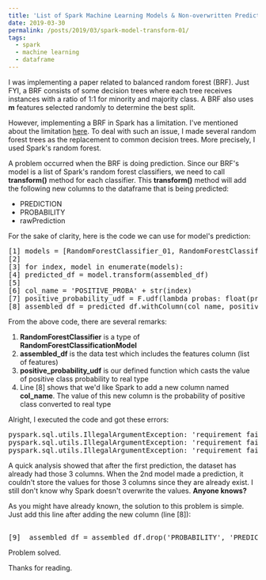 ```yaml
---
title: 'List of Spark Machine Learning Models & Non-overwritten Prediction Columns'
date: 2019-03-30
permalink: /posts/2019/03/spark-model-transform-01/
tags:
  - spark
  - machine learning
  - dataframe
---
```


I was implementing a paper related to balanced random forest (BRF). Just FYI, a BRF consists of some decision trees where each tree receives instances with a ratio of 1:1 for minority and majority class. A BRF also uses **m** features selected randomly to determine the best split.

However, implementing a BRF in Spark has a limitation. I've mentioned about the limitation <a href="https://albertuskelvin.github.io/posts/2019/03/balanced-random-forest/">here</a>. To deal with such an issue, I made several random forest trees as the replacement to common decision trees. More precisely, I used Spark's random forest.

A problem occurred when the BRF is doing prediction. Since our BRF's model is a list of Spark's random forest classifiers, we need to call **transform()** method for each classifier. This **transform()** method will add the following new columns to the dataframe that is being predicted:

<ul>
	<li>PREDICTION</li>
	<li>PROBABILITY</li>
	<li>rawPrediction</li>
</ul>

For the sake of clarity, here is the code we can use for model's prediction:

<pre>
[1] models = [RandomForestClassifier_01, RandomForestClassifier_02, ..., RandomForestClassifier_0N]
[2] 
[3] for index, model in enumerate(models):
[4]	predicted_df = model.transform(assembled_df)
[5]	
[6]	col_name = 'POSITIVE_PROBA' + str(index)
[7]	positive_probability_udf = F.udf(lambda probas: float(probas[1]), DoubleType())
[8]	assembled_df = predicted_df.withColumn(col_name, positive_probability_udf('PROBABILITY'))
</pre>

From the above code, there are several remarks:

<ol>
	<li><b>RandomForestClassifier</b> is a type of <b>RandomForestClassificationModel</b></li>
	<li><b>assembled_df</b> is the data test which includes the features column (list of features)</li>
	<li><b>positive_probability_udf</b> is our defined function which casts the value of positive class probability to real type</li>
	<li>Line [8] shows that we'd like Spark to add a new column named <b>col_name</b>. The value of this new column is the probability of positive class converted to real type</li>
</ol>

Alright, I executed the code and got these errors:

<pre>
pyspark.sql.utils.IllegalArgumentException: 'requirement failed: Column PREDICTION already exists.'
pyspark.sql.utils.IllegalArgumentException: 'requirement failed: Column PROBABILITY already exists.'
pyspark.sql.utils.IllegalArgumentException: 'requirement failed: Column rawPrediction already exists.'
</pre>

A quick analysis showed that after the first prediction, the dataset has already had those 3 columns. When the 2nd model made a prediction, it couldn't store the values for those 3 columns since they are already exist. I still don't know why Spark doesn't overwrite the values. <b>Anyone knows?</b>

As you might have already known, the solution to this problem is simple. Just add this line after adding the new column (line [8]):

<pre> 
[9]  assembled_df = assembled_df.drop('PROBABILITY', 'PREDICTION', 'rawPrediction')
</pre>

Problem solved.

Thanks for reading.
